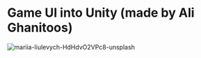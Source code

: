 # Game UI into Unity (made by Ali Ghanitoos)
![mariia-liulevych-HdHdvO2VPc8-unsplash](https://user-images.githubusercontent.com/66431849/189375625-e3aaea05-42f0-4093-9aa7-4a32f951d712.jpg)

